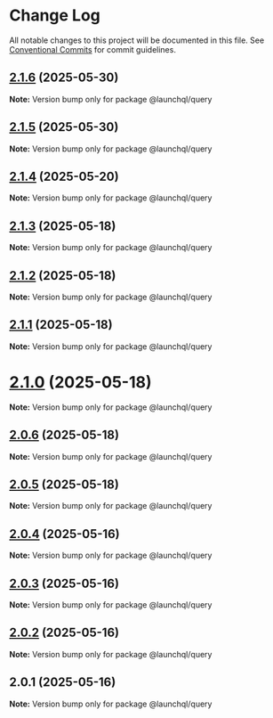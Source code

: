 # Change Log

All notable changes to this project will be documented in this file.
See [Conventional Commits](https://conventionalcommits.org) for commit guidelines.

## [2.1.6](https://github.com/launchql/launchql/compare/@launchql/query@2.1.5...@launchql/query@2.1.6) (2025-05-30)

**Note:** Version bump only for package @launchql/query





## [2.1.5](https://github.com/launchql/launchql/compare/@launchql/query@2.1.4...@launchql/query@2.1.5) (2025-05-30)

**Note:** Version bump only for package @launchql/query





## [2.1.4](https://github.com/launchql/launchql/compare/@launchql/query@2.1.3...@launchql/query@2.1.4) (2025-05-20)

**Note:** Version bump only for package @launchql/query





## [2.1.3](https://github.com/launchql/launchql/compare/@launchql/query@2.1.2...@launchql/query@2.1.3) (2025-05-18)

**Note:** Version bump only for package @launchql/query





## [2.1.2](https://github.com/launchql/launchql/compare/@launchql/query@2.1.1...@launchql/query@2.1.2) (2025-05-18)

**Note:** Version bump only for package @launchql/query





## [2.1.1](https://github.com/launchql/launchql/compare/@launchql/query@2.1.0...@launchql/query@2.1.1) (2025-05-18)

**Note:** Version bump only for package @launchql/query





# [2.1.0](https://github.com/launchql/launchql/compare/@launchql/query@2.0.6...@launchql/query@2.1.0) (2025-05-18)

**Note:** Version bump only for package @launchql/query





## [2.0.6](https://github.com/launchql/launchql/compare/@launchql/query@2.0.5...@launchql/query@2.0.6) (2025-05-18)

**Note:** Version bump only for package @launchql/query





## [2.0.5](https://github.com/launchql/launchql/compare/@launchql/query@2.0.4...@launchql/query@2.0.5) (2025-05-18)

**Note:** Version bump only for package @launchql/query





## [2.0.4](https://github.com/launchql/launchql/compare/@launchql/query@2.0.3...@launchql/query@2.0.4) (2025-05-16)

**Note:** Version bump only for package @launchql/query





## [2.0.3](https://github.com/launchql/launchql/compare/@launchql/query@2.0.2...@launchql/query@2.0.3) (2025-05-16)

**Note:** Version bump only for package @launchql/query





## [2.0.2](https://github.com/launchql/launchql/compare/@launchql/query@2.0.1...@launchql/query@2.0.2) (2025-05-16)

**Note:** Version bump only for package @launchql/query





## 2.0.1 (2025-05-16)

**Note:** Version bump only for package @launchql/query
